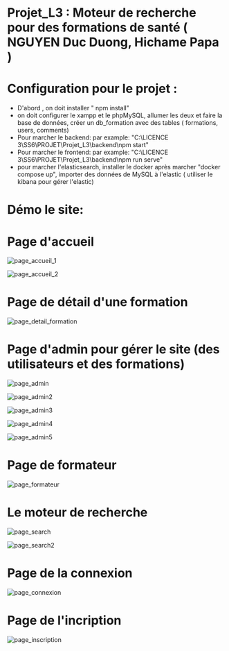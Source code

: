 # Projet_L3 : Moteur de recherche pour des formations de santé  ( NGUYEN Duc Duong, Hichame Papa )
# Configuration pour le projet :
- D'abord , on doit installer " npm install"
- on doit configurer le xampp et le phpMySQL, allumer les deux et faire la base de données, créer un db_formation avec des tables ( formations, users, comments)
- Pour marcher le backend: par example: "C:\LICENCE 3\SS6\PROJET\Projet_L3\backend\npm start"
- Pour marcher le frontend: par example: "C:\LICENCE 3\SS6\PROJET\Projet_L3\backend\npm run serve"
- pour marcher l'elasticsearch, installer le docker après marcher "docker compose up", importer des données de MySQL à l'elastic ( utiliser le kibana pour gérer l'elastic) 

# Démo le site:
# Page d'accueil
![page_accueil_1](https://github.com/user-attachments/assets/3eb036e5-5fcd-44dc-900f-d06213c09a4e)

![page_accueil_2](https://github.com/user-attachments/assets/89d05431-7121-4b0e-bedc-95bb745e6d8b)


# Page de détail d'une formation
![page_detail_formation](https://github.com/user-attachments/assets/4bd3893e-045e-499a-bcda-ce10a5175f83)

# Page d'admin pour gérer le site (des utilisateurs et des formations)
![page_admin](https://github.com/user-attachments/assets/8717bb79-a0c5-4a6e-9c96-91cab4b21a89)

![page_admin2](https://github.com/user-attachments/assets/a936d680-279e-4505-8727-0c1153366b33)

![page_admin3](https://github.com/user-attachments/assets/67a9b16f-17cb-42d1-8bf2-83ada3dc26a9)

![page_admin4](https://github.com/user-attachments/assets/35ffbc2c-d799-4719-a450-01b35cea0a08)

![page_admin5](https://github.com/user-attachments/assets/7a9e358b-b68c-4853-8ac2-7c6637c004d2)


# Page de formateur
![page_formateur](https://github.com/user-attachments/assets/73d27b10-7605-4339-92e2-0be49a573b96)


# Le moteur de recherche
![page_search](https://github.com/user-attachments/assets/8bd7f481-1f5c-40ae-9983-920b16927528)

![page_search2](https://github.com/user-attachments/assets/46e7babd-3906-40b6-a53b-586d5552e74e)


# Page de la connexion
![page_connexion](https://github.com/user-attachments/assets/476d0772-22b6-4bf0-9210-e715ef59f4c5)


# Page de l'incription
![page_inscription](https://github.com/user-attachments/assets/25a9aae9-8d72-4c14-b5bf-ac00d355f829)
